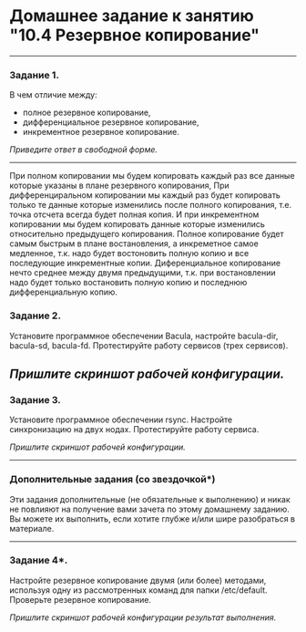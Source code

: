 # Домашнее задание к занятию "10.4 Резервное копирование"

---

### Задание 1.

В чем отличие между:

- полное резервное копирование,
- дифференциальное резервное копирование,
- инкрементное резервное копирование.

*Приведите ответ в свободной форме.*

---

При полном копировании мы будем копировать каждый раз все данные которые указаны в плане резервного копирования, При дифференциральном копировании мы каждый раз будет копировать только те данные которые изменились после полного копирования, т.е. точка отсчета всегда будет полная копия. И при инкрементном копировании мы будем копировать данные которые изменились относительно предыдущего копирования. Полное копирование будет самым быстрым в плане востановления, а инкреметное самое медленное, т.к. надо будет востоновить полную копию и все последующие инкрементные копии. Диференциальное копирование нечто среднее между двумя предыдущими, т.к. при востановлении надо будет только востановить полную копию и последнюю дифференциальную копию.


### Задание 2.

Установите программное обеспечении Bacula, настройте bacula-dir, bacula-sd,  bacula-fd. Протестируйте работу сервисов (трех сервисов).

*Пришлите скриншот рабочей конфигурации.*
---



### Задание 3.

Установите программное обеспечении rsync. Настройте синхронизацию на двух нодах. Протестируйте работу сервиса.

*Пришлите скриншот рабочей конфигурации.*

---

### Дополнительные задания (со звездочкой*)
Эти задания дополнительные (не обязательные к выполнению) и никак не повлияют на получение вами зачета по этому домашнему заданию. Вы можете их выполнить, если хотите глубже и/или шире разобраться в материале.

---

### Задание 4*.

Настройте резервное копирование двумя (или более) методами, используя одну из рассмотренных команд для папки /etc/default. Проверьте резервное копирование.

*Пришлите скриншот рабочей конфигурации результат выполнения.*